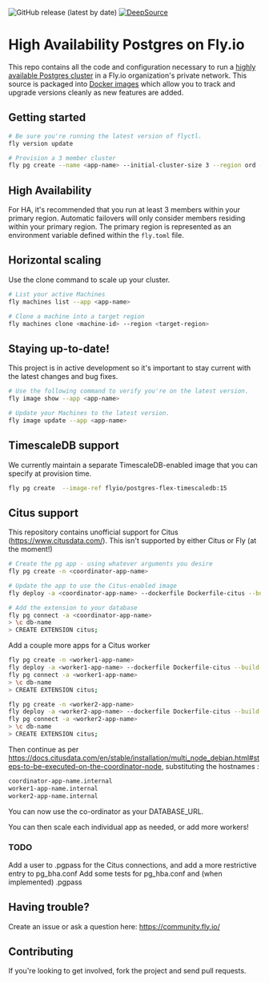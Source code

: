 ![GitHub release (latest by date)](https://img.shields.io/github/v/release/fly-apps/postgres-flex)
[![DeepSource](https://deepsource.io/gh/fly-apps/postgres-flex.svg/?label=active+issues&token=VOdkBvMAf90cLzNVB3k0WpJC)](https://deepsource.io/gh/fly-apps/postgres-flex/?ref=repository-badge)

# High Availability Postgres on Fly.io
This repo contains all the code and configuration necessary to run a [highly available Postgres cluster](https://fly.io/docs/postgres/) in a Fly.io organization's private network. This source is packaged into [Docker images](https://hub.docker.com/r/flyio/postgres-flex/tags) which allow you to track and upgrade versions cleanly as new features are added.


## Getting started
```bash
# Be sure you're running the latest version of flyctl.
fly version update

# Provision a 3 member cluster
fly pg create --name <app-name> --initial-cluster-size 3 --region ord --flex
```

## High Availability
For HA, it's recommended that you run at least 3 members within your primary region. Automatic failovers will only consider members residing within your primary region. The primary region is represented as an environment variable defined within the `fly.toml` file.

## Horizontal scaling
Use the clone command to scale up your cluster.
```bash
# List your active Machines
fly machines list --app <app-name>

# Clone a machine into a target region
fly machines clone <machine-id> --region <target-region>
```

## Staying up-to-date!
This project is in active development so it's important to stay current with the latest changes and bug fixes.

```bash
# Use the following command to verify you're on the latest version.
fly image show --app <app-name>

# Update your Machines to the latest version.
fly image update --app <app-name>

```

## TimescaleDB support
We currently maintain a separate TimescaleDB-enabled image that you can specify at provision time.

```bash
fly pg create  --image-ref flyio/postgres-flex-timescaledb:15
```

## Citus support
This repository contains unofficial support for Citus (https://www.citusdata.com/).  This isn't supported by either
Citus or Fly (at the moment!)

```bash
# Create the pg app - using whatever arguments you desire
fly pg create -n <coordinator-app-name>

# Update the app to use the Citus-enabled image
fly deploy -a <coordinator-app-name> --dockerfile Dockerfile-citus --build-arg VERSION=v0.0.43

# Add the extension to your database
fly pg connect -a <coordinator-app-name>
> \c db-name
> CREATE EXTENSION citus;
```

Add a couple more apps for a Citus worker

```bash
fly pg create -n <worker1-app-name>
fly deploy -a <worker1-app-name> --dockerfile Dockerfile-citus --build-arg VERSION=v0.0.43
fly pg connect -a <worker1-app-name>
> \c db-name
> CREATE EXTENSION citus;
```

```bash
fly pg create -n <worker2-app-name>
fly deploy -a <worker2-app-name> --dockerfile Dockerfile-citus --build-arg VERSION=v0.0.43
fly pg connect -a <worker2-app-name>
> \c db-name
> CREATE EXTENSION citus;
```

Then continue as per https://docs.citusdata.com/en/stable/installation/multi_node_debian.html#steps-to-be-executed-on-the-coordinator-node, substituting the hostnames :

```bash
coordinator-app-name.internal
worker1-app-name.internal
worker2-app-name.internal
```

You can now use the co-ordinator as your DATABASE_URL.

You can then scale each individual app as needed, or add more workers!

### TODO

Add a user to .pgpass for the Citus connections, and add a more restrictive entry to pg_bha.conf
Add some tests for pg_hba.conf and (when implemented) .pgpass

## Having trouble?
Create an issue or ask a question here: https://community.fly.io/

## Contributing
If you're looking to get involved, fork the project and send pull requests.
